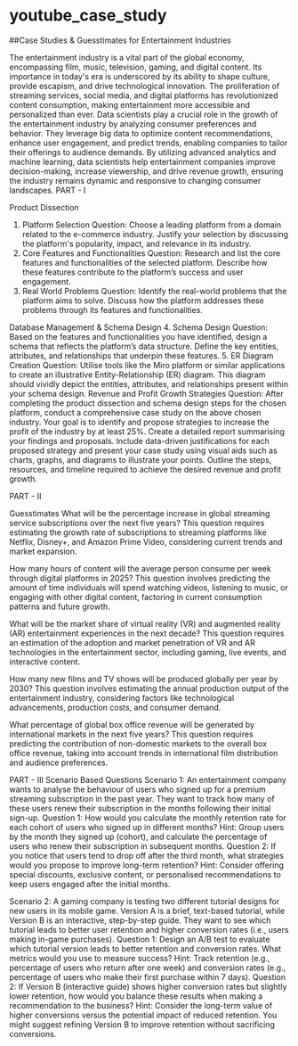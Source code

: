 # youtube_case_study
##Case Studies & Guesstimates for Entertainment Industries

The entertainment industry is a vital part of the global economy, encompassing film, music, television, gaming, and digital content. Its importance in today's era is underscored by its ability to shape culture, provide escapism, and drive technological innovation. The proliferation of streaming services, social media, and digital platforms has revolutionized content consumption, making entertainment more accessible and personalized than ever. 
Data scientists play a crucial role in the growth of the entertainment industry by analyzing consumer preferences and behavior. They leverage big data to optimize content recommendations, enhance user engagement, and predict trends, enabling companies to tailor their offerings to audience demands. By utilizing advanced analytics and machine learning, data scientists help entertainment companies improve decision-making, increase viewership, and drive revenue growth, ensuring the industry remains dynamic and responsive to changing consumer landscapes.
PART - I

Product Dissection 

1. Platform Selection
Question: Choose a leading platform from a domain related to the e-commerce industry. Justify your selection by discussing the platform's popularity, impact, and relevance in its industry.
2. Core Features and Functionalities
Question: Research and list the core features and functionalities of the selected platform. Describe how these features contribute to the platform’s success and user engagement.
3. Real World Problems
Question: Identify the real-world problems that the platform aims to solve. Discuss how the platform addresses these problems through its features and functionalities.







Database Management & Schema Design 
4. Schema Design
Question: Based on the features and functionalities you have identified, design a schema that reflects the platform’s data structure. Define the key entities, attributes, and relationships that underpin these features.
5. ER Diagram Creation
Question: Utilise tools like the Miro platform or similar applications to create an illustrative Entity-Relationship (ER) diagram. This diagram should vividly depict the entities, attributes, and relationships present within your schema design.
Revenue and Profit Growth Strategies
Question: After completing the product dissection and schema design steps for the chosen platform, conduct a comprehensive case study on the above chosen industry. Your goal is to identify and propose strategies to increase the profit of the industry by at least 25%.
Create a detailed report summarising your findings and proposals. Include data-driven justifications for each proposed strategy and present your case study using visual aids such as charts, graphs, and diagrams to illustrate your points. Outline the steps, resources, and timeline required to achieve the desired revenue and profit growth.











PART - II

Guesstimates
What will be the percentage increase in global streaming service subscriptions over the next five years?
This question requires estimating the growth rate of subscriptions to streaming platforms like Netflix, Disney+, and Amazon Prime Video, considering current trends and market expansion.

How many hours of content will the average person consume per week through digital platforms in 2025?
This question involves predicting the amount of time individuals will spend watching videos, listening to music, or engaging with other digital content, factoring in current consumption patterns and future growth.

What will be the market share of virtual reality (VR) and augmented reality (AR) entertainment experiences in the next decade?
This question requires an estimation of the adoption and market penetration of VR and AR technologies in the entertainment sector, including gaming, live events, and interactive content.

How many new films and TV shows will be produced globally per year by 2030?
This question involves estimating the annual production output of the entertainment industry, considering factors like technological advancements, production costs, and consumer demand.

What percentage of global box office revenue will be generated by international markets in the next five years?
This question requires predicting the contribution of non-domestic markets to the overall box office revenue, taking into account trends in international film distribution and audience preferences.





PART - III
Scenario Based Questions
Scenario 1:
An entertainment company wants to analyse the behaviour of users who signed up for a premium streaming subscription in the past year. They want to track how many of these users renew their subscription in the months following their initial sign-up.
Question 1:
How would you calculate the monthly retention rate for each cohort of users who signed up in different months?
Hint: Group users by the month they signed up (cohort), and calculate the percentage of users who renew their subscription in subsequent months.
Question 2:
If you notice that users tend to drop off after the third month, what strategies would you propose to improve long-term retention?
Hint: Consider offering special discounts, exclusive content, or personalised recommendations to keep users engaged after the initial months.

Scenario 2:
A gaming company is testing two different tutorial designs for new users in its mobile game. Version A is a brief, text-based tutorial, while Version B is an interactive, step-by-step guide. They want to see which tutorial leads to better user retention and higher conversion rates (i.e., users making in-game purchases).
Question 1:
Design an A/B test to evaluate which tutorial version leads to better retention and conversion rates. What metrics would you use to measure success?
Hint: Track retention (e.g., percentage of users who return after one week) and conversion rates (e.g., percentage of users who make their first purchase within 7 days).
Question 2:
If Version B (interactive guide) shows higher conversion rates but slightly lower retention, how would you balance these results when making a recommendation to the business?
Hint: Consider the long-term value of higher conversions versus the potential impact of reduced retention. You might suggest refining Version B to improve retention without sacrificing conversions.

